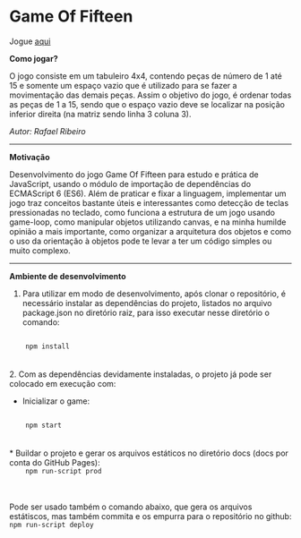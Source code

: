 # Game Of Fifteen


Jogue <a href="https://rafa-ribeiro.github.io/game_of_fifteen/" target="_blank">aqui</a>

**Como jogar?**

O jogo consiste em um tabuleiro 4x4, contendo peças de número de 1 até 15 e somente um espaço vazio que é utilizado para se fazer a movimentação das demais peças. Assim o objetivo do jogo, é ordenar todas as peças de 1 a 15, sendo que o espaço vazio deve se localizar na posição inferior direita (na matriz sendo linha 3 coluna 3).

*Autor: Rafael Ribeiro*

---
**Motivação**

Desenvolvimento do jogo Game Of Fifteen para estudo e prática de JavaScript, usando o módulo de importação de dependências do ECMAScript 6 (ES6). Além de praticar e fixar a linguagem, implementar um jogo traz conceitos bastante úteis e interessantes como detecção de teclas pressionadas no teclado, como funciona a estrutura de um jogo usando game-loop, como manipular objetos utilizando canvas, e na minha humilde opinião a mais importante, como organizar a arquitetura dos objetos e como o uso da orientação à objetos pode te levar a ter um código simples ou muito complexo.

---
**Ambiente de desenvolvimento**

1. Para utilizar em modo de desenvolvimento, após clonar o repositório, é necessário instalar as dependências do projeto, listados no arquivo package.json no diretório raiz, para isso executar nesse diretório o comando:

<code>
    npm install
</code>
<br/><br/>
2. Com as dependências devidamente instaladas, o projeto já pode ser colocado em execução com:

* Inicializar o game:
<code>
    npm start
</code>
<br/><br/>
* Buildar o projeto e gerar os arquivos estáticos no diretório docs (docs por conta do GitHub Pages):

<code>
    npm run-script prod
</code>
<br/><br/>

Pode ser usado também o comando abaixo, que gera os arquivos estátiscos, mas também commita e os empurra para o repositório no github:
<code>
    npm run-script deploy
</code>
<br/><br/>





